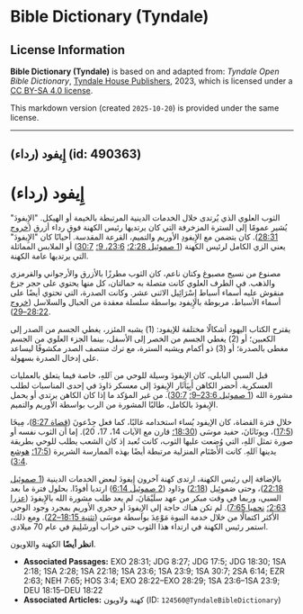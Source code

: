 # Bible Dictionary (Tyndale)

## License Information

**Bible Dictionary (Tyndale)** is based on and adapted from: _Tyndale Open Bible Dictionary_, [Tyndale House Publishers](https://tyndaleopenresources.com/), 2023, which is licensed under a [CC BY-SA 4.0 license](https://creativecommons.org/licenses/by-sa/4.0/legalcode.en).

This markdown version (created `2025-10-20`) is provided under the same license.



--------------------------------

## إِيفود (رداء) (id: 490363)

إِيفود (رداء)
=============

الثوب العلوي الذي يُرتدى خلال الخدمات الدينية المرتبطة بالخيمة أو الهيكل. "الإِيفودَ" يُشير عمومًا إلى السترة المزخرفة التي كان يرتديها رئيس الكهنة فوق رداء أزرق ([خروج 28:31](https://ref.ly/Exod28:31)). كان يتضمن مع الإِيفودِ الأوريم والتميم، القرعة المقدسة. أحيانًا كان "الإِيفودَ" يعني الزي الكامل لرئيس الكهنة ([1 صموئيل 2:28؛](https://ref.ly/1Sam2:28) [23:6، 9؛](https://ref.ly/1Sam23:6,1Sam23:9) [30:7](https://ref.ly/1Sam30:7)) أو الملابس المماثلة التي يرتديها عامة الكهنة.

مصنوع من نسيج مصبوغ وكتان ناعم، كان الثوب مطرزًا بالأزرق والأرجواني والقرمزي والذهب. في الطرف العلوي كانت متصلة به حمالتان، كل منها يحتوي على حجر جزع منقوش عليه أسماء أسباط إِسْرَائِيل الاثنى عشر. وكانت الصدرة، التي تحتوي أيضًا على أسماء الأسباط، مربوطة بالإِيفود بواسطة سلسلة معقدة من الحبال والسلاسل ([خروج 28:22–29](https://ref.ly/Exod28:22-Exod28:29)).

يقترح الكتاب اليهود أشكالًا مختلفة للإيفود: (1\) يشبه المئزر، يغطي الجسم من الصدر إلى الكعبين؛ أو (2\) يغطي الجسم من الخصر إلى الأسفل، بينما الجزء العلوي من الجسم مغطى بالصدرة؛ أو (3\) ذو أكمام ويشبه السترة، مع ترك منتصف الصدر مكشوفًا ليساعد على إدخال الصدرة بسهولة.

قبل السبي البابلي، كان الإِيفودَ وسيلة للوحي من ٱللهِ، خاصة فيما يتعلق بالعمليات العسكرية. أحضر الكاهن أَبِيَاثَار الإِيفودَ إلى معسكر دَاودَ في إحدى المناسبات لطلب مشورة الله ([1 صموئيل 23:6–9؛](https://ref.ly/1Sam23:6-1Sam23:9) [30:7](https://ref.ly/1Sam30:7)). من غير المؤكد ما إذا كان الكاهن يرتدي أو يحمل الإِيفودَ بالكامل، طالبًا المشورة من الرب بواسطة الأوريم والتميم.

خلال فترة القضاة، كان الإيفود يُساء استخدامه غالبًا، كما فعل جِدْعونَ ([قضاة 8:27](https://ref.ly/Judg8:27))، مِيخَا ([17:5](https://ref.ly/Judg17:5))، ويونَاثَانَ، حفيد موسَى ([18:30؛](https://ref.ly/Judg18:30) قارن مع الآيات 14، 17، 20\). إما أن الثوب نفسه أو صورة تمثل ٱللهِ، التي وُضعت عليها الثوب، كانت تُعبد إذ كان الشعب يطلب للوحي بطريقة يدينها ٱللهِ. كانت الأَصْنَام المنزلية مرتبطة أيضًا بهذه الممارسة الشريرة ([17:5؛](https://ref.ly/Judg17:5) [هوشع 3:4](https://ref.ly/Hos3:4)).

بالإضافة إلى رئيس الكهنة، ارتدى كهنة آخرون إِيفودَ لبعض الخدمات الدينية ([1 صموئيل 22:18](https://ref.ly/1Sam22:18))، وحتى صَموئِيل ([2:18](https://ref.ly/1Sam2:18)) ودَاود ([2 صموئيل 6:14](https://ref.ly/2Sam6:14)) ارتديا أفودًا. بحلول فترة ما بعد السبي، وربما في وقت مبكر من عهد سلَيْمَانَ، لم يعد طلب مشورة الله بالإِيفودَ ([عزرا 2:63؛](https://ref.ly/Ezra2:63) [نحميا 7:65](https://ref.ly/Neh7:65)). لم تكن هناك حاجة إلى الإِيفودَ أو حجري الأوريم بمجرد وجود الوحي الأكثر اكتمالًا من خلال خدمة النبوة مَوْعِدَ بواسطة موسَى ([تثنية 18:15–22](https://ref.ly/Deut18:15-Deut18:22)). ومع ذلك، استمر رئيس الكهنة في ارتداء هذا الثوب حتى خراب أورشَلِيمَ في عام 70 ميلادي.

**انظر أيضًا** الكهنة واللاويون.

* **Associated Passages:** EXO 28:31; JDG 8:27; JDG 17:5; JDG 18:30; 1SA 2:18; 1SA 2:28; 1SA 22:18; 1SA 23:6; 1SA 23:9; 1SA 30:7; 2SA 6:14; EZR 2:63; NEH 7:65; HOS 3:4; EXO 28:22–EXO 28:29; 1SA 23:6–1SA 23:9; DEU 18:15–DEU 18:22
* **Associated Articles:** كهنة ولاويون (ID: `124560@TyndaleBibleDictionary`)

